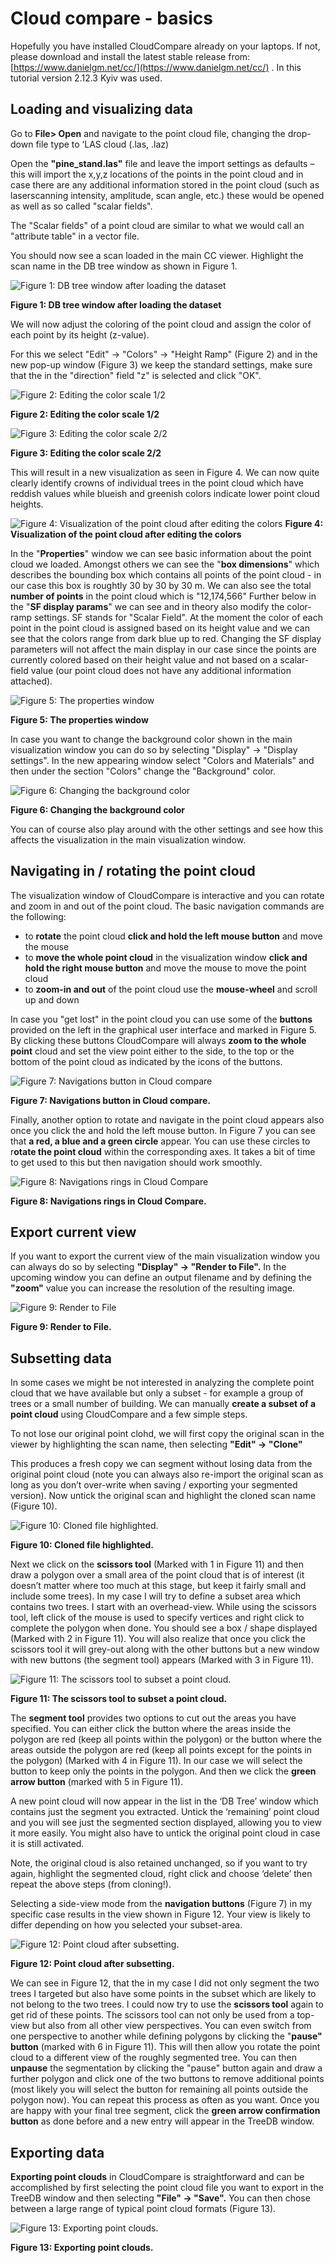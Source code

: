 ﻿
# Cloud compare - basics

Hopefully you have installed CloudCompare already on your laptops. If not, please download and install the latest stable release from: [https://www.danielgm.net/cc/](https://www.danielgm.net/cc/) . In this tutorial version 2.12.3 Kyiv was used.

## Loading and visualizing data 

Go to **File> Open** and navigate to the point cloud file, changing the drop-down file type to ‘LAS cloud (.las, .laz)

Open the **"pine_stand.las"** file and leave the import settings as defaults – this will import the x,y,z locations of the points in the point cloud and in case there are any additional information stored in the point cloud (such as laserscanning intensity, amplitude, scan angle, etc.) these would be opened as well as so called "scalar fields".

The "Scalar fields" of a  point cloud are similar to what we would call an "attribute table" in a vector file. 

You should now see a scan loaded in the main CC viewer. Highlight the scan name in the DB tree window as shown in Figure 1.

![Figure 1: DB tree window after loading the dataset](Fig_01.png)

**Figure 1: DB tree window after loading the dataset**

We will now adjust the coloring of the point cloud and assign the color of each point by its height (z-value).

For this we select "Edit" -> "Colors" -> "Height Ramp" (Figure 2) and in the new pop-up window (Figure 3) we keep the standard settings, make sure that the in the "direction" field "z" is selected and click "OK".

![Figure 2: Editing the color scale 1/2](Fig_02.png)

**Figure 2: Editing the color scale 1/2**

![Figure 3: Editing the color scale 2/2](Fig_03.png)

**Figure 3: Editing the color scale 2/2**

This will result in a new visualization as seen in Figure 4. We can now quite clearly identify crowns of individual trees in the point cloud which have reddish values while blueish and greenish colors indicate lower point cloud heights.

![Figure 4: Visualization of the point cloud after editing the colors ](Fig_04.png)
**Figure 4: Visualization of the point cloud after editing the colors**

In the "**Properties**" window we can see basic information about the point cloud we loaded. Amongst others we can see the "**box dimensions**" which describes the bounding box which contains all points of the point cloud - in our case this box is roughtly 30 by 30 by 30 m.
We can also see the total **number of points** in the point cloud which is "12,174,566"
Further below in the "**SF display params**" we can see and in theory also modify the color-ramp settings. SF stands for "Scalar Field". At the moment the color of each point in the point cloud is assigned based on its height value and we can see that the colors range from dark blue up to red. Changing the SF display parameters will not affect the main display in our case since the points are currently colored based on their height value and not based on a scalar-field value (our point cloud does not have any additional information attached).

![Figure 5: The properties window ](Fig_05.png)

**Figure 5: The properties window**

In case you want to change the background color shown in the main visualization window you can do so by selecting "Display" -> "Display settings". In the new appearing window select "Colors and Materials" and then under the section "Colors" change the "Background" color.

![Figure 6: Changing the background color ](Fig_06.png)

**Figure 6: Changing the background color**

You can of course also play around with the other settings and see how this affects the visualization in the main visualization window.


## Navigating in / rotating the point cloud

The visualization window of CloudCompare is interactive and you can rotate and zoom in and out of the point cloud. The basic navigation commands are the following:

- to **rotate** the point cloud **click and hold the left mouse button** and move the mouse
- to **move the whole point cloud** in the visualization window **click and hold the right mouse button** and move the mouse to move the point cloud
- to **zoom-in and out** of the point cloud use the **mouse-wheel** and scroll up and down

In case you "get lost" in the point cloud you can use some of the **buttons** provided on the left in the graphical user interface and marked in Figure 5. By clicking these buttons CloudCompare will always **zoom to the whole point** cloud and set the view point either to the side, to the top or the bottom of the point cloud as indicated by the icons of the buttons.

![Figure 7: Navigations button in Cloud compare](Fig_07.png)

**Figure 7: Navigations button in Cloud compare.**

Finally, another option to rotate and navigate in the point cloud appears also once you click the and hold the left mouse button. In Figure 7 you can see that **a red, a blue and a green circle** appear. You can use these circles to r**otate the point cloud** within the corresponding axes. It takes a bit of time to get used to this but then navigation should work smoothly.

![Figure 8: Navigations rings in Cloud Compare](Fig_08.png)

**Figure 8: Navigations rings in Cloud Compare.**

## Export current view

If you want to export the current view of the main visualization window you can always do so by selecting **"Display" -> "Render to File".** In the upcoming window you can define an output filename and by defining the **"zoom"** value you can increase the resolution of the resulting image.

![Figure 9: Render to File](Fig_09.png)

**Figure 9: Render to File.**

## Subsetting data 

In some cases we might be not interested in analyzing the complete point cloud that we have available but only a subset - for example a group of trees or a small number of building. We can manually **create a subset of a point cloud** using CloudCompare and a few simple steps.

To not lose our original point clohd, we will first copy the original scan in the viewer by highlighting the scan name, then selecting **"Edit" -> "Clone"**
 
This produces a fresh copy we can segment without losing data from the original point cloud (note you can always also re-import the original scan as long as you don’t over-write when saving / exporting your segmented version). Now untick the original scan and highlight the cloned scan name (Figure 10).

![Figure 10: Cloned file highlighted. ](Fig_10.png)

**Figure 10: Cloned file highlighted.**

Next we click on the **scissors tool** (Marked with 1 in Figure 11) and then draw a polygon over a small area of the point cloud that is of interest (it doesn’t matter where too much at this stage, but keep it fairly small and include some trees). In my case I will try to define a subset area which contains two trees. I start with an overhead-view. While using the scissors tool, left click of the mouse is used to specify vertices and right click to complete the polygon when done. You should see a  box / shape displayed (Marked with 2 in Figure 11). You will also realize that once you click the scissors tool it will grey-out along with the other buttons but a new window with new buttons (the segment tool) appears (Marked with 3 in Figure 11).

![Figure 11: The scissors tool to subset a point cloud. ](Fig_11.png)

**Figure 11: The scissors tool to subset a point cloud.**

The **segment tool** provides two options to cut out the areas you have specified. You can either click the button where the areas inside the polygon are red (keep all points within the polygon) or the button where the areas outside the polygon are red (keep all points except for the points in the polygon) (Marked with 4 in Figure 11). In our case we will select the button to keep only the points in the polygon. And then we click the **green arrow button** (marked with 5 in Figure 11).

A new point cloud will now appear in the list in the ‘DB Tree’ window which contains just the segment you extracted. Untick the ‘remaining’ point cloud and you will see just the segmented section displayed, allowing you to view it more easily. You might also have to untick the original point cloud in case it is still activated.

Note, the original cloud is also retained unchanged, so if you want to try again, highlight the segmented cloud, right click and choose ‘delete’ then repeat the above steps (from cloning!). 

Selecting a side-view mode from the **navigation buttons** (Figure 7) in my specific case results in the view shown in Figure 12. Your view is likely to differ depending on how you selected your subset-area.

![Figure 12: Point cloud after subsetting. ](Fig_12.png)

**Figure 12: Point cloud after subsetting.**

We can see in Figure 12, that the in my case I did not only segment the two trees I targeted but also have some points in the subset which are likely to not belong to the two trees. I could now try to use the **scissors tool** again to get rid of these points. The scissors tool can not only be used from a top-view but also from all other view perspectives. You can even switch from one perspective to another while defining polygons by clicking the  "**pause" button** (marked with 6 in Figure 11). This will then allow you rotate the point cloud to a different view of the roughly segmented tree. You can then **unpause** the segmentation by clicking the "pause" button again and draw a further polygon and click one of the two buttons to remove additional points (most likely you will select the button for remaining all points outside the polygon now). You can repeat this process as often as you want. Once you are happy with your final tree segment, click the **green arrow confirmation button** as done before and a new entry will appear in the TreeDB window.

## Exporting data

**Exporting point clouds** in CloudCompare is straightforward and can be accomplished by first selecting the point cloud file you want to export in the TreeDB window and then selecting **"File" -> "Save".** You can then chose between a large range of typical point cloud formats (Figure 13).

![Figure 13: Exporting point clouds. ](Fig_13.png)

**Figure 13: Exporting point clouds.**
